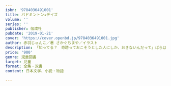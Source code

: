 ```yaml
---
isbn: '9784036491001'
title: バドミントン★デイズ
volume: ''
series: ''
publisher: 偕成社
pubdate: '2019-01-21'
cover: 'https://cover.openbd.jp/9784036491001.jpg'
author: 赤羽じゅんこ／著 さかぐちまや／イラスト
description: 「知ってる？　奇跡っておこそうとした人にしか、おきないんだって」ばらばらだった私達が、ホームポジションをみつけるまでの物語。
price: '900'
genre: 児童図書
target: 児童
format: 全集・双書
content: 日本文学、小説・物語

---
```


